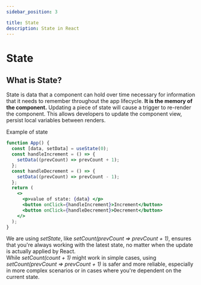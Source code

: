 ```yaml
---
sidebar_position: 3

title: State
description: State in React
---
```


# State

## What is State?

State is data that a component can hold over time necessary for information that it needs to remember throughout the app lifecycle. **It is the memory of the component.**
Updating a piece of state will cause a trigger to re-render the component.
This allows developers to update the component view, persist local variables between renders.

Example of state

```jsx live
function App() {
  const [data, setData] = useState(0);
  const handleIncrement = () => {
    setData((prevCount) => prevCount + 1);
  };
  const handleDecrement = () => {
    setData((prevCount) => prevCount - 1);
  };
  return (
    <>
      <p>value of state: {data} </p>
      <button onClick={handleIncrement}>Increment</button>
      <button onClick={handleDecrement}>Decrement</button>
    </>
  );
}
```

We are using _setState_, like _setCount(prevCount => prevCount + 1)_, ensures that you're always working with the latest state, no matter when the update is actually applied by React.  
While _setCount(count + 1)_ might work in simple cases, using _setCount(prevCount => prevCount + 1)_ is safer and more reliable, especially in more complex scenarios or in cases where you're dependent on the current state.

